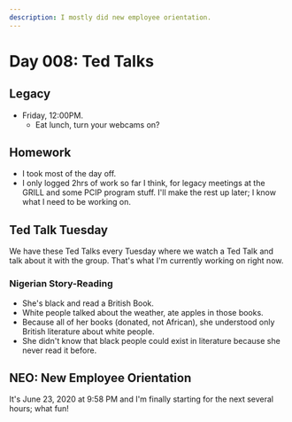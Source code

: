 ```yaml
---
description: I mostly did new employee orientation.
---
```


# Day 008: Ted Talks

## Legacy

* Friday, 12:00PM.
  * Eat lunch, turn your webcams on?

## Homework

* I took most of the day off.
* I only logged 2hrs of work so far I think, for legacy meetings at the GRILL and some PCIP program stuff. I'll make the rest up later; I know what I need to be working on.

## Ted Talk Tuesday

We have these Ted Talks every Tuesday where we watch a Ted Talk and talk about it with the group. That's what I'm currently working on right now.

### Nigerian Story-Reading

* She's black and read a British Book.
* White people talked about the weather, ate apples in those books.
* Because all of her books \(donated, not African\), she understood only British literature about white people.
* She didn't know that black people could exist in literature because she never read it before.

## NEO: New Employee Orientation

It's June 23, 2020 at 9:58 PM and I'm finally starting for the next several hours; what fun!

